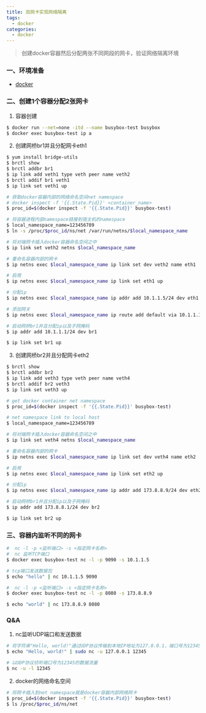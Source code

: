 ```yaml
---
title: 双网卡实现网络隔离
tags:
  - docker
categories:
  - docker
---
```


> 创建docker容器然后分配两张不同网段的网卡，验证网络隔离环境

### 一、环境准备

- [docker](https://weiqiangxu.github.io/2023/04/18/%E8%AF%AD%E9%9B%80k8s%E5%9F%BA%E7%A1%80%E5%85%A5%E9%97%A8/docker%E7%A6%BB%E7%BA%BF%E5%AE%89%E8%A3%85/)

### 二、创建1个容器分配2张网卡

1. 容器创建

``` bash
$ docker run --net=none -itd --name busybox-test busybox
$ docker exec busybox-test ip a
```

2. 创建网桥br1并且分配网卡eth1

``` bash
$ yum install bridge-utils
$ brctl show
$ brctl addbr br1
$ ip link add veth1 type veth peer name veth2
$ brctl addif br1 veth1
$ ip link set veth1 up

# 获取docker容器内部的网络命名空间net namespace
# docker inspect -f '{{.State.Pid}}' <container_name>
$ proc_id=$(docker inspect -f '{{.State.Pid}}' busybox-test)

# 将容器进程内部namespace链接到宿主机的namespace
$ local_namespace_name=123456789
$ ln -s /proc/$proc_id/ns/net /var/run/netns/$local_namespace_name

# 将对端网卡插入docker容器命名空间之中
$ ip link set veth2 netns $local_namespace_name

# 重命名容器内部的网卡
$ ip netns exec $local_namespace_name ip link set dev veth2 name eth1

# 启用
$ ip netns exec $local_namespace_name ip link set eth1 up

# 分配ip
$ ip netns exec $local_namespace_name ip addr add 10.1.1.5/24 dev eth1

# 添加网关
$ ip netns exec $local_namespace_name ip route add default via 10.1.1.1

# 启动网桥br1并且分配ip以及子网掩码
$ ip addr add 10.1.1.1/24 dev br1

$ ip link set br1 up
```

3. 创建网桥br2并且分配网卡eth2

``` bash
$ brctl show
$ brctl addbr br2
$ ip link add veth3 type veth peer name veth4
$ brctl addif br2 veth3
$ ip link set veth3 up

# get docker container net namespace
$ proc_id=$(docker inspect -f '{{.State.Pid}}' busybox-test)

# net namespace link to local host
$ local_namespace_name=123456789

# 将对端网卡插入docker容器命名空间之中
$ ip link set veth4 netns $local_namespace_name

# 重命名容器内部的网卡
$ ip netns exec $local_namespace_name ip link set dev veth4 name eth2

# 启用
$ ip netns exec $local_namespace_name ip link set eth2 up

# 分配ip
$ ip netns exec $local_namespace_name ip addr add 173.8.8.9/24 dev eth2

# 启动网桥br1并且分配ip以及子网掩码
$ ip addr add 173.8.8.1/24 dev br2

$ ip link set br2 up
```

### 三、容器内监听不同的网卡

``` bash
#  nc -l -p <监听端口> -s <指定网卡名称>
#  nc 监听TCP端口
$ docker exec busybox-test nc -l -p 9090 -s 10.1.1.5

# tcp端口发送数据包
$ echo "hello" | nc 10.1.1.5 9090
```

``` bash
#  nc -l -p <监听端口> -s <指定网卡名称>
$ docker exec busybox-test nc -l -p 8080 -s 173.8.8.9

$ echo "world" | nc 173.8.8.9 8080
```

### Q&A

1. nc监听UDP端口和发送数据

``` bash
# 将字符串"Hello, world!"通过UDP协议传输到本地IP地址为127.0.0.1，端口号为12345的主机上
$ echo "Hello, world!" | sudo nc -u 127.0.0.1 12345

# 以UDP协议侦听端口号为12345的数据流量
$ nc -u -l 12345
```

2. docker的网络命名空间

``` bash
# 将网卡插入到net namespace就是docker容器内部网络网卡
$ proc_id=$(docker inspect -f '{{.State.Pid}}' busybox-test)
$ ls /proc/$proc_id/ns/net
```